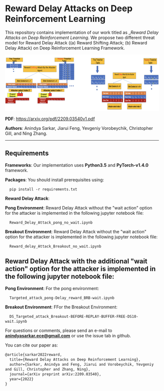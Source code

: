 # Reward Delay Attacks on Deep Reinforcement Learning


This repository contains implementation of our work titled as __Reward Delay Attacks on Deep Reinforcement Learning_. We propose two different threat model for Reward Delay Attack ((a) Reward Shifting Attack; (b) Reward Delay Attack) on Deep Reinforcement Learning Framework.

<img src="./figures/framework.png" alt="WAMI_Positives" style="width: 200p;"/>

**PDF**: https://arxiv.org/pdf/2209.03540v1.pdf

**Authors**: Anindya Sarkar, Jiarui Feng, Yevgeniy Vorobeychik, Christopher Gill, and Ning Zhang.

-------------------------------------------------------------------------------------
## Requirements
**Frameworks**: Our implementation uses **Python3.5** and **PyTorch-v1.4.0** framework.

**Packages**: You should install prerequisites using:
```shell
  pip install -r requirements.txt
```

**Reward Delay Attack**:

**Pong Environment**: Reward Delay Attack without the "wait action" option for the attacker is implemented in the following jupyter notebook file:

```shell
  Reward_Delay_Attack_pong_no_wait.ipynb
```

**Breakout Environment**: Reward Delay Attack without the "wait action" option for the attacker is implemented in the following jupyter notebook file:

```shell
  Reward_delay_Attack_Breakout_no_wait.ipynb
```

## Reward Delay Attack with the additional "wait action" option for the attacker is implemented in the following jupyter notebook file:

**Pong Environment**: For the pong environment:

```shell
  Targeted_attack_pong-Delay_reward_BRB-wait.ipynb
```
**Breakout Environment**: FFor the Breakout Environment:

```shell
  DS_Targeted_attack_Breakout-BEFORE-REPLAY-BUFFER-FREE-DS10-wait.ipynb
```

For questions or comments, please send an e-mail to **anindyasarkar.ece@gmail.com** or use the issue tab in github.

You can cite our paper as:
```
@article{sarkar2022reward,
  title={Reward Delay Attacks on Deep Reinforcement Learning},
  author={Sarkar, Anindya and Feng, Jiarui and Vorobeychik, Yevgeniy and Gill, Christopher and Zhang, Ning},
  journal={arXiv preprint arXiv:2209.03540},
  year={2022}
}
```
